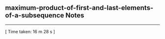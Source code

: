 <h2>maximum-product-of-first-and-last-elements-of-a-subsequence Notes</h2><hr>[ Time taken: 16 m 28 s ]